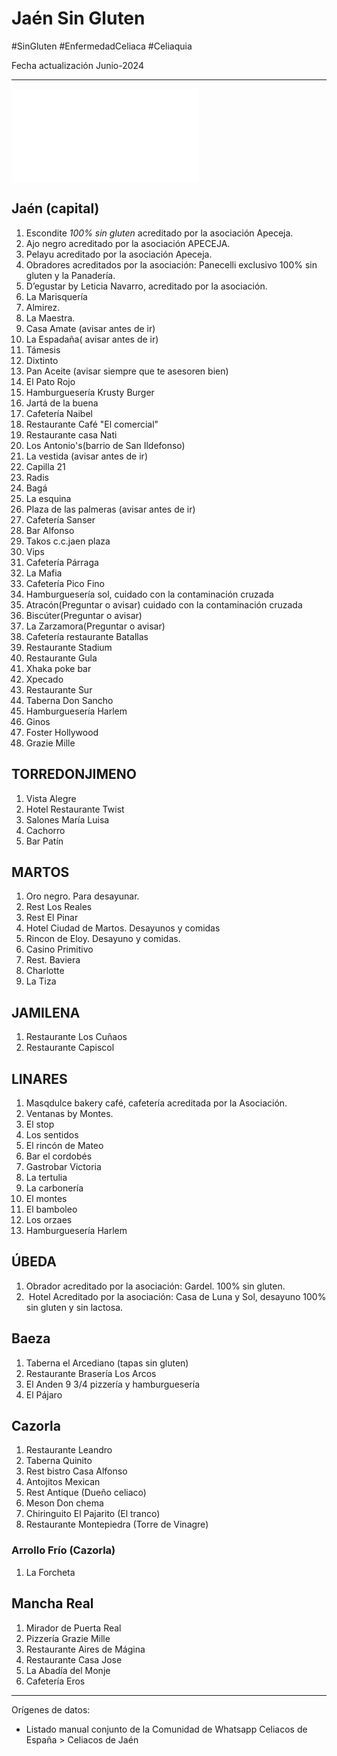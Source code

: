 # Jaén Sin Gluten
#SinGluten #EnfermedadCeliaca #Celiaquia

Fecha actualización Junio-2024
___
![Header-Sin-Gluten](./Header-Sin-Gluten.md)
## Jaén (capital)
1. Escondite *100% sin gluten* acreditado por la asociación Apeceja. 
2. Ajo negro acreditado por la asociación APECEJA.
3. Pelayu acreditado por la asociación Apeceja. 
4. Obradores acreditados por la asociación: Panecelli exclusivo 100% sin gluten y la Panadería.
5. ⁠D’egustar by Leticia Navarro, acreditado por la asociación. 
5. La Marisquería
6. Almirez.
7. La⁠ Maestra.
8. Casa Amate (avisar antes de ir)
9. La Espadaña( avisar antes de ir)
10. Támesis
11. Dixtinto 
12. Pan Aceite (avisar siempre que te asesoren bien) 
13. El Pato Rojo
14. Hamburguesería Krusty Burger
15. Jartá de la buena
16. Cafetería Naibel 
17. Restaurante Café "El comercial"
18. Restaurante casa Nati
19. Los Antonio's(barrio de San Ildefonso)
20. La vestida (avisar antes de ir)
21. Capilla 21
22. Radis
23. Bagá
24. ⁠La esquina 
25. ⁠Plaza de las palmeras (avisar antes de ir) 
26. ⁠Cafetería Sanser
27. Bar Alfonso
28. Takos c.c.jaen plaza
29. ⁠Vips 
30. ⁠Cafetería Párraga
31. ⁠La Mafia 
32. ⁠Cafetería Pico Fino 
33. ⁠Hamburguesería sol, cuidado con la contaminación cruzada 
34. Atracón(Preguntar o avisar) cuidado con la contaminación cruzada 
35. ⁠Biscúter(Preguntar o avisar)
36. La Zarzamora(Preguntar o avisar)
37. ⁠Cafetería restaurante Batallas 
38. ⁠Restaurante Stadium
39. ⁠Restaurante Gula
40. ⁠Xhaka poke bar
41. ⁠Xpecado
42. ⁠Restaurante Sur 
43. ⁠Taberna Don Sancho
44. Hamburguesería Harlem
45. ⁠Ginos
46. ⁠Foster Hollywood 
47. Grazie Mille

## TORREDONJIMENO
1. Vista Alegre
2. ⁠Hotel Restaurante Twist
3. Salones María Luisa
4. Cachorro
5. Bar Patín 

## MARTOS
1. Oro negro. Para desayunar.
2. Rest Los Reales
3. Rest El Pinar
4. Hotel Ciudad de Martos. Desayunos y comidas
5. Rincon de Eloy. Desayuno y comidas.
6. Casino Primitivo
7. Rest. Baviera
8. Charlotte
9. ⁠La Tiza

## JAMILENA
1. Restaurante Los Cuñaos
2. ⁠Restaurante Capiscol

## LINARES 
1. Masqdulce bakery café, cafetería acreditada por la Asociación. 
2. Ventanas by Montes. 
3. ⁠El stop
2. Los sentidos
4. El rincón de Mateo
5. Bar el cordobés
6. Gastrobar Victoria 
7. La tertulia
8. La carbonería
9. El montes
10. El bamboleo
11. Los orzaes
12. Hamburguesería Harlem

## ÚBEDA
1. Obrador acreditado por la asociación: Gardel. 100% sin gluten.
2. ⁠ Hotel Acreditado por la asociación: Casa de Luna y Sol, desayuno 100% sin gluten y sin lactosa.

## Baeza
1. Taberna el Arcediano (tapas sin gluten)
2. Restaurante Brasería Los Arcos
3. El Anden 9 3/4 pizzería y hamburguesería
4. El Pájaro

## Cazorla
1. Restaurante Leandro
2. Taberna Quinito
3. Rest bistro Casa Alfonso
4. Antojitos Mexican
5. Rest Antique (Dueño celiaco)
6. Meson Don chema
7. Chiringuito El Pajarito (El tranco)
8. Restaurante Montepiedra (Torre de Vinagre)
### Arrollo Frío (Cazorla)
1. La Forcheta

## Mancha Real
1. Mirador de Puerta Real
2. Pizzería Grazie Mille
3. Restaurante Aires de Mágina
4. Restaurante Casa Jose
5. La Abadía del Monje
6. Cafetería Eros

___
Orígenes de datos:
- Listado manual conjunto de la Comunidad de Whatsapp Celiacos de España > Celiacos de Jaén